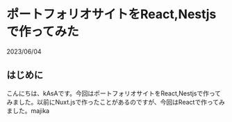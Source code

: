 # ポートフォリオサイトをReact,Nestjsで作ってみた

2023/06/04

## はじめに
こんにちは、kAsAです。今回はポートフォリオサイトをReact,Nestjsで作ってみました。以前にNuxt.jsで作ったことがあるのですが、今回はReactで作ってみました。majika
